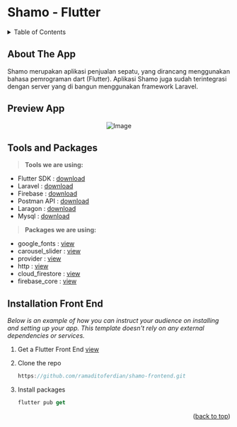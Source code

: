 <div id="top"></div>

# Shamo - Flutter


<!-- TABLE OF CONTENTS -->
<details>
  <summary>Table of Contents</summary>
  <ol>
    <li>
      <a href="#about">About The App</a>
    </li>
    <li>
      <a href="#preview">Preview App</a>
    </li>
    <li><a href="#tools-and-package">Tools and Packages</a>
       <ul>
        <li><a href="#tools">Tools</a></li>
        <li><a href="#package">Package</a></li>
      </ul>
    </li>
    <li><a href="#front-end">Installation Front End</a></li>
    
  </ol>
</details>

<div id="about"></div>

## About The App
Shamo merupakan aplikasi penjualan sepatu, yang dirancang menggunakan bahasa pemrograman dart (Flutter). Aplikasi Shamo juga sudah terintegrasi dengan server yang di bangun menggunakan framework Laravel.



<div id="preview"></div>

## Preview App
<p align="center">
    <img src="preview/shamo-banner-app.png" alt="Image" />
</p>

<div id="tools-and-package"></div>

## Tools and Packages

<div id="tools"></div>

>**Tools we are using:**
- Flutter SDK   : [download](https://flutter.dev/)
- Laravel       : [download](https://laravel.com/)
- Firebase      : [download](https://firebase.google.com/)
- Postman API   : [download](https://www.postman.com/)
- Laragon       : [download](https://laragon.org/)
- Mysql         : [download](https://dev.mysql.com/downloads/installer/)

<div id="package"></div>

>**Packages we are using:**
- google_fonts   : [view](https://pub.dev/packages/google_fonts)
- carousel_slider       : [view](https://pub.dev/packages/carousel_slider)
- provider      : [view](https://pub.dev/packages/provider)
- http   : [view](https://pub.dev/packages/http)
- cloud_firestore  : [view](https://pub.dev/packages/cloud_firestore)
- firebase_core       : [view](https://pub.dev/packages/firebase_core)



<div id="front-end"></div>

## Installation Front End

_Below is an example of how you can instruct your audience on installing and setting up your app. This template doesn't rely on any external dependencies or services._

1. Get a Flutter Front End [view](https://github.com/ramaditoferdian/shamo-frontend)
2. Clone the repo

   ```dart
   https://github.com/ramaditoferdian/shamo-frontend.git
   ```
3. Install packages

   ```dart
   flutter pub get
   ```



<p align="right">(<a href="#top">back to top</a>)</p>
